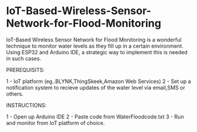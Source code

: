 # IoT-Based-Wireless-Sensor-Network-for-Flood-Monitoring


IoT-Based Wireless Sensor Network for Flood Monitoring is a wonderful technique to monitor water levels as they fill up in a certain environment. Using ESP32 and Arduino IDE, a strategic way to implement this is needed in such cases.



PREREQUISITS:

1 - IoT platform (eg..BLYNK,ThingSkeek,Amazon Web Services)
2 - Set up a notification system to recieve updates of the water level via email,SMS or others.



INSTRUCTIONS:

1 - Open up Arduino IDE
2 - Paste code from WaterFloodcode.txt
3 - Run and monitor from IoT platform of choice.

